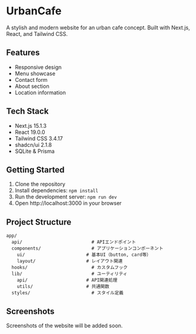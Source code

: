 # UrbanCafe

A stylish and modern website for an urban cafe concept. Built with Next.js, React, and Tailwind CSS.

## Features
- Responsive design
- Menu showcase
- Contact form
- About section
- Location information

## Tech Stack
- Next.js 15.1.3
- React 19.0.0
- Tailwind CSS 3.4.17
- shadcn/ui 2.1.8
- SQLite & Prisma

## Getting Started
1. Clone the repository
2. Install dependencies: `npm install`
3. Run the development server: `npm run dev`
4. Open http://localhost:3000 in your browser

## Project Structure
```
app/
  api/                          # APIエンドポイント
  components/                   # アプリケーションコンポーネント
    ui/                       # 基本UI（button, card等）
    layout/                   # レイアウト関連
  hooks/                        # カスタムフック
  lib/                          # ユーティリティ
    api/                      # API関連処理
    utils/                    # 共通関数
  styles/                       # スタイル定義
```

## Screenshots
Screenshots of the website will be added soon.